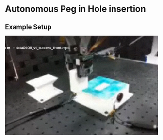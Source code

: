 # Autonomous Peg in Hole insertion
## Example Setup 
[![Watch the video](https://github.com/KaiXin-Chen/Autonomous-Peg-in-Hole-Insertion/blob/master/setup.PNG)](https://www.youtube.com/watch?v=mbyZ9o9rxJU)
